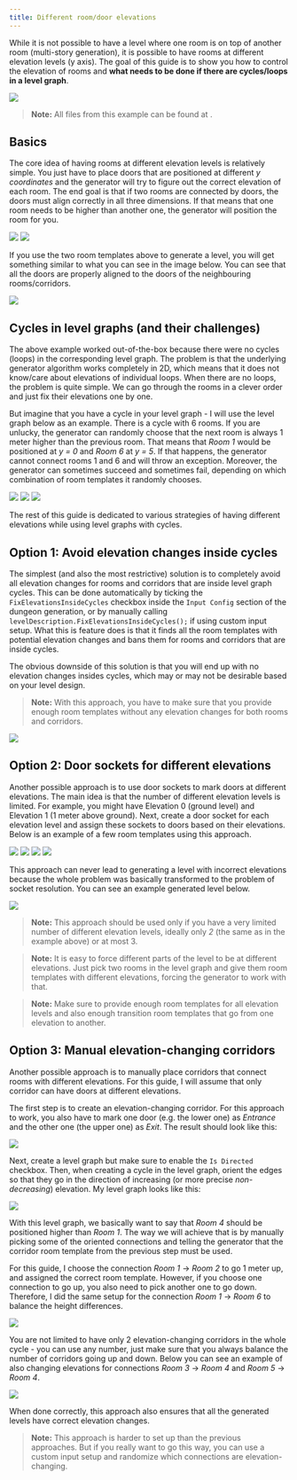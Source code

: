 ```yaml
---
title: Different room/door elevations
---
```


While it is not possible to have a level where one room is on top of another room (multi-story generation), it is possible to have rooms at different elevation levels (y axis). The goal of this guide is to show you how to control the elevation of rooms and **what needs to be done if there are cycles/loops in a level graph**.

<Image src="3d/guides/different_elevations/intro.png" caption="Side view example of a very simple level where the next room is always 1 meter higher than the previous one (caused by the corridor with a purple ramp)" />

> **Note:** All files from this example can be found at <Path path="3de:DifferentElevations" />.

## Basics

The core idea of having rooms at different elevation levels is relatively simple. You just have to place doors that are positioned at different *y coordinates* and the generator will try to figure out the correct elevation of each room. The end goal is that if two rooms are connected by doors, the doors must align correctly in all three dimensions. If that means that one room needs to be higher than another one, the generator will position the room for you.

<Gallery cols={2} fixedHeight>
    <Image src="3d/guides/different_elevations/corridor_example.png" caption="Corridor room template with different door elevations" />
    <Image src="3d/guides/different_elevations/room_example.png" caption="Room template with different door elevations" />
</Gallery>

If you use the two room templates above to generate a level, you will get something similar to what you can see in the image below. You can see that all the doors are properly aligned to the doors of the neighbouring rooms/corridors.

<Image src="3d/guides/different_elevations/basic_result.png" caption="Example of an acyclic level with doors (and rooms) at different elevation levels" />

## Cycles in level graphs (and their challenges)

The above example worked out-of-the-box because there were no cycles (loops) in the corresponding level graph. The problem is that the underlying generator algorithm works completely in 2D, which means that it does not know/care about elevations of individual loops. When there are no loops, the problem is quite simple. We can go through the rooms in a clever order and just fix their elevations one by one. 

But imagine that you have a cycle in your level graph - I will use the level graph below as an example. There is a cycle with 6 rooms. If you are unlucky, the generator can randomly choose that the next room is always 1 meter higher than the previous room. That means that *Room 1* would be positioned at *y = 0* and *Room 6* at *y = 5*. If that happens, the generator cannot connect rooms 1 and 6 and will throw an exception. Moreover, the generator can sometimes succeed and sometimes fail, depending on which combination of room templates it randomly chooses.

<Image src="3d/guides/different_elevations/cycle_graph.png" caption="Problematic level graph with a cycle" />

<Gallery cols={2} fixedHeight>
    <Image src="3d/guides/different_elevations/cycle_wrong.png" caption="Unlucky attempt - Exactly 1 elevation-changing corridor was chosen, making it impossible to fix room elevations" />
    <Image src="3d/guides/different_elevations/cycle_correct.png" caption="Lucky attempt - 2 elevation-changing corridors with good orientations were chosen, producing a valid level" />
</Gallery>

The rest of this guide is dedicated to various strategies of having different elevations while using level graphs with cycles.

## Option 1: Avoid elevation changes inside cycles

The simplest (and also the most restrictive) solution is to completely avoid all elevation changes for rooms and corridors that are inside level graph cycles. This can be done automatically by ticking the `FixElevationsInsideCycles` checkbox inside the `Input Config` section of the dungeon generation, or by manually calling `levelDescription.FixElevationsInsideCycles();` if using custom input setup. What this is feature does is that it finds all the room templates with potential elevation changes and bans them for rooms and corridors that are inside cycles. 

The obvious downside of this solution is that you will end up with no elevation changes insides cycles, which may or may not be desirable based on your level design.

> **Note:** With this approach, you have to make sure that you provide enough room templates without any elevation changes for both rooms and corridors.

<Image src="3d/guides/different_elevations/no_elevations_inside_cycles_result.png" caption="Example level with no elevation changes inside the central cycle" />

## Option 2: Door sockets for different elevations

Another possible approach is to use door sockets to mark doors at different elevations. The main idea is that the number of different elevation levels is limited. For example, you might have Elevation 0 (ground level) and Elevation 1 (1 meter above ground). Next, create a door socket for each elevation level and assign these sockets to doors based on their elevations. Below is an example of a few room templates using this approach.

<Gallery cols={2} fixedHeight>
    <Image src="3d/guides/different_elevations/sockets_room_1.png" caption="Room template that connects Elevation 0 and Elevation 1" />
    <Image src="3d/guides/different_elevations/sockets_room_2.png" caption="Room template that is completely at Elevation 1" />
    <Image src="3d/guides/different_elevations/sockets_corridor_1.png" caption="Corridor that connects Elevation 0 and Elevation 1" />
    <Image src="3d/guides/different_elevations/sockets_corridor_2.png" caption="Corridor 'bridge' that is completely at Elevation 1" />
</Gallery>

This approach can never lead to generating a level with incorrect elevations because the whole problem was basically transformed to the problem of socket resolution. You can see an example generated level below.

<Image src="3d/guides/different_elevations/sockets_result.png" caption="Example cyclic level generated using door sockets marking different elevations" />

> **Note:** This approach should be used only if you have a very limited number of different elevation levels, ideally only *2* (the same as in the example above) or at most 3.

> **Note:** It is easy to force different parts of the level to be at different elevations. Just pick two rooms in the level graph and give them room templates with different elevations, forcing the generator to work with that.

> **Note:** Make sure to provide enough room templates for all elevation levels and also enough transition room templates that go from one elevation to another.

## Option 3: Manual elevation-changing corridors

Another possible approach is to manually place corridors that connect rooms with different elevations. For this guide, I will assume that only corridor can have doors at different elevations.

The first step is to create an elevation-changing corridor. For this approach to work, you also have to mark one door (e.g. the lower one) as *Entrance* and the other one (the upper one) as *Exit*. The result should look like this:

<Image src="3d/guides/different_elevations/directed_corridor.png" caption="Elevation-changing corridor with the lower door marked as Entrance and the upper door marked as Exit." />

Next, create a level graph but make sure to enable the `Is Directed` checkbox. Then, when creating a cycle in the level graph, orient the edges so that they go in the direction of increasing (or more precise *non-decreasing*) elevation. My level graph looks like this:

<Image src="3d/guides/different_elevations/directed_level_graph.png" caption="Cyclic level graph which is oriented to go from low elevations in Room 1 to higher elevations in Room 4" />

With this level graph, we basically want to say that *Room 4* should be positioned higher than *Room 1*. The way we will achieve that is by manually picking some of the oriented connections and telling the generator that the corridor room template from the previous step must be used.

For this guide, I choose the connection *Room 1* -> *Room 2* to go 1 meter up, and assigned the correct room template. However, if you choose one connection to go up, you also need to pick another one to go down. Therefore, I did the same setup for the connection *Room 1* -> *Room 6* to balance the height differences.

<Image src="3d/guides/different_elevations/directed_result_1.png" caption="Result of assigning the elevation-changing room template for the corridors leading from Room 1 (bottom-left)" />

You are not limited to have only 2 elevation-changing corridors in the whole cycle - you can use any number, just make sure that you always balance the number of corridors going up and down. Below you can see an example of also changing elevations for connections *Room 3* -> *Room 4* and *Room 5* -> *Room 4*.

<Image src="3d/guides/different_elevations/directed_result_2.png" caption="Result of a setup with 2 pairs of elevation-changing corridors" />

When done correctly, this approach also ensures that all the generated levels have correct elevation changes.

> **Note:** This approach is harder to set up than the previous approaches. But if you really want to go this way, you can use a custom input setup and randomize which connections are elevation-changing.